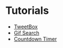 # Tutorials

* [TweetBox](tutorials/tweetbox.md)
* [Gif Search](tutorials/gif-search.md)
* [Countdown Timer](tutorials/countdown-timer.md)
